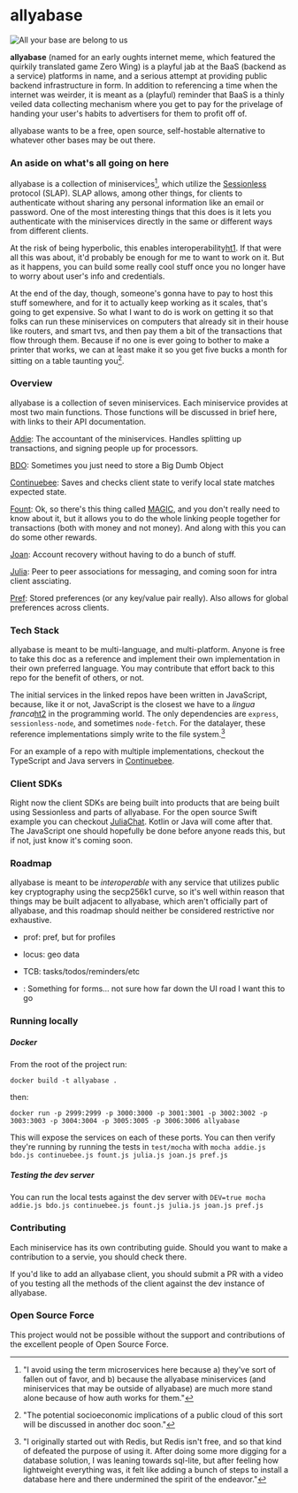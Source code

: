# allyabase

![All your base are belong to us](https://github.com/planet-nine-app/allyabase/blob/main/site/images/all-your-base.jpg)

**allyabase** (named for an early oughts internet meme, which featured the quirkily translated game Zero Wing) is a playful jab at the BaaS (backend as a service) platforms in name, and a serious attempt at providing public backend infrastructure in form.
In addition to referencing a time when the internet was weirder, it is meant as a (playful) reminder that BaaS is a thinly veiled data collecting mechanism where you get to pay for the privelage of handing your user's habits to advertisers for them to profit off of.

allyabase wants to be a free, open source, self-hostable alternative to whatever other bases may be out there. 

### An aside on what's all going on here

allyabase is a collection of miniservices[^1], which utilize the [Sessionless][sessionless] protocol (SLAP).
SLAP allows, among other things, for clients to authenticate without sharing any personal information like an email or password.
One of the most interesting things that this does is it lets you authenticate with the miniservices directly in the same or different ways from different clients.

At the risk of being hyperbolic, this enables interoperability[ht1].
If that were all this was about, it'd probably be enough for me to want to work on it. 
But as it happens, you can build some really cool stuff once you no longer have to worry about user's info and credentials. 

At the end of the day, though, someone's gonna have to pay to host this stuff somewhere, and for it to actually keep working as it scales, that's going to get expensive.
So what I want to do is work on getting it so that folks can run these miniservices on computers that already sit in their house like routers, and smart tvs, and then pay them a bit of the transactions that flow through them.
Because if no one is ever going to bother to make a printer that works, we can at least make it so you get five bucks a month for sitting on a table taunting you[^2].

### Overview

allyabase is a collection of seven miniservices.
Each miniservice provides at most two main functions.
Those functions will be discussed in brief here, with links to their API documentation.

[Addie][addie]: The accountant of the miniservices. Handles splitting up transactions, and signing people up for processors.

[BDO][bdo]: Sometimes you just need to store a Big Dumb Object

[Continuebee][continuebee]: Saves and checks client state to verify local state matches expected state.

[Fount][fount]: Ok, so there's this thing called [MAGIC][magic], and you don't really need to know about it, but it allows you to do the whole linking people together for transactions (both with money and not money). And along with this you can do some other rewards.

[Joan][joan]: Account recovery without having to do a bunch of stuff.

[Julia][julia]: Peer to peer associations for messaging, and coming soon for intra client assciating.

[Pref][pref]: Stored preferences (or any key/value pair really). Also allows for global preferences across clients.

### Tech Stack

allyabase is meant to be multi-language, and multi-platform. 
Anyone is free to take this doc as a reference and implement their own implementation in their own preferred language.
You may contribute that effort back to this repo for the benefit of others, or not.

The initial services in the linked repos have been written in JavaScript, because, like it or not, JavaScript is the closest we have to a _lingua franca_[ht2] in the programming world. 
The only dependencies are `express`, `sessionless-node`, and sometimes `node-fetch`.
For the datalayer, these reference implementations simply write to the file system.[^3]

For an example of a repo with multiple implementations, checkout the TypeScript and Java servers in [Continuebee][continuebee].

### Client SDKs

Right now the client SDKs are being built into products that are being built using Sessionless and parts of allyabase. 
For the open source Swift example you can checkout [JuliaChat][juliachat].
Kotlin or Java will come after that.
The JavaScript one should hopefully be done before anyone reads this, but if not, just know it's coming soon.

### Roadmap

allyabase is meant to be _interoperable_ with any service that utilizes public key cryptography using the secp256k1 curve, so it's well within reason that things may be built adjacent to allyabase, which aren't officially part of allyabase, and this roadmap should neither be considered restrictive nor exhaustive.

* prof: pref, but for profiles

* locus: geo data

* TCB: tasks/todos/reminders/etc

* <name tbd>: Something for forms... not sure how far down the UI road I want this to go

### Running locally

##### Docker

From the root of the project run:

`docker build -t allyabase .`

then:

`docker run -p 2999:2999 -p 3000:3000 -p 3001:3001 -p 3002:3002 -p 3003:3003 -p 3004:3004 -p 3005:3005 -p 3006:3006 allyabase`

This will expose the services on each of these ports. 
You can then verify they're running by running the tests in `test/mocha` with `mocha addie.js bdo.js continuebee.js fount.js julia.js joan.js pref.js`

##### Testing the dev server

You can run the local tests against the dev server with `DEV=true mocha addie.js bdo.js continuebee.js fount.js julia.js joan.js pref.js`

### Contributing

Each miniservice has its own contributing guide. 
Should you want to make a contribution to a servie, you should check there.

If you'd like to add an allyabase client, you should submit a PR with a video of you testing all the methods of the client against the dev instance of allyabase.

### Open Source Force

This project would not be possible without the support and contributions of the excellent people of Open Source Force. 

[sessionless]: https://www.github.com/planet-nine-app/sessionless
[magic]: https://www.github.com/planet-nine-app/magic
[addie]: https://www.github.com/planet-nine-app/addie
[bdo]: https://www.github.com/planet-nine-app/bdo
[continuebee]: https://www.github.com/planet-nine-app/continuebee
[fount]: https://www.github.com/planet-nine-app/fount
[joan]: https://www.github.com/planet-nine-app/joan
[julia]: https://www.github.com/planet-nine-app/julia
[pref]: https://www.github.com/planet-nine-app/pref
[juliachat]: https://www.github.com/planet-nine-app/JuliaChat

[ht1]: ## "In the hierarchy of non-centralized systems it goes decentralized (like blockchain), then federated (like the Fediverse), then interoperable (like cellular networks, or the world wide web). Interoperability was actually the norm in the years before the internet. You don't have to have different pens for different notebooks."
[ht2]: ## "A bridge language. Like common in DnD."

[^1]: "I avoid using the term microservices here because a) they've sort of fallen out of favor, and b) because the allyabase miniservices (and miniservices that may be outside of allyabase) are much more stand alone because of how auth works for them."
[^2]: "The potential socioeconomic implications of a public cloud of this sort will be discussed in another doc soon."
[^3]: "I originally started out with Redis, but Redis isn't free, and so that kind of defeated the purpose of using it. After doing some more digging for a database solution, I was leaning towards sql-lite, but after feeling how lightweight everything was, it felt like adding a bunch of steps to install a database here and there undermined the spirit of the endeavor."
